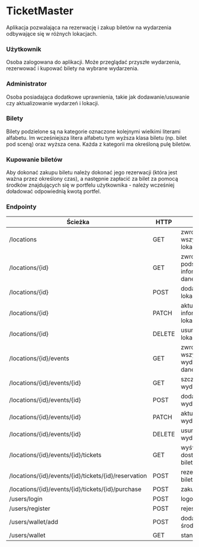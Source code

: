 # TicketMaster

Aplikacja pozwalająca na rezerwację i zakup biletów na wydarzenia odbywające się w różnych lokacjach.

### Użytkownik

Osoba zalogowana do aplikacji. Może przeglądać przyszłe wydarzenia, rezerwować i kupować bilety na wybrane wydarzenia.

### Administrator

Osoba posiadająca dodatkowe uprawnienia, takie jak dodawanie/usuwanie czy aktualizowanie wydarzeń i lokacji.

### Bilety

Bilety podzielone są na kategorie oznaczone kolejnymi wielkimi literami alfabetu. 
Im wcześniejsza litera alfabetu tym wyższa klasa biletu (np. bilet pod sceną) oraz wyższa cena.
Każda z kategorii ma określoną pulę biletów.

### Kupowanie biletów

Aby dokonać zakupu biletu należy dokonać jego rezerwacji (która jest ważna przez określony czas), a następnie
zapłacić za bilet za pomocą środków znajdujących się w portfelu użytkownika - należy wcześniej doładować
odpowiednią kwotą portfel.

### Endpointy

| Ścieżka                                              | HTTP   | Opis                                    |
|------------------------------------------------------|--------|-----------------------------------------|
| /locations                                           | GET    | zwrócenie wszystkich lokacji            |
| /locations/{id}                                      | GET    | zwrócenie podstawowych informacji o danej lokacji |
| /locations/{id}                                      | POST   | dodanie nowej lokacji                   |
| /locations/{id}                                      | PATCH  | aktualizacja informacji o lokacji       |
| /locations/{id}                                      | DELETE | usunięcie lokacji                       |
| /locations/{id}/events                               | GET    | zwrócenie wszystkich wydarzeń w danej lokacji |
| /locations/{id}/events/{id}                          | GET    | szczegóły wydarzenia                    |
| /locations/{id}/events/{id}                          | POST   | dodanie wydarzenia                      |
| /locations/{id}/events/{id}                          | PATCH  | aktualizacja wydarzenia                 |
| /locations/{id}/events/{id}                          | DELETE | usunięcie wydarzenia                    |
| /locations/{id}/events/{id}/tickets                  | GET    | wyświetlenie dostępnych biletów         |
| /locations/{id}/events/{id}/tickets/{id}/reservation | POST   | rezerwacja biletu                       |
| /locations/{id}/events/{id}/tickets/{id}/purchase    | POST   | zakup biletu                            |
| /users/login                                         | POST   | logowanie                               |
| /users/register                                      | POST   | rejestracja                             |
| /users/wallet/add                                    | POST   | dodanie środków                         |
| /users/wallet                                  | GET    | stan środków                            |
